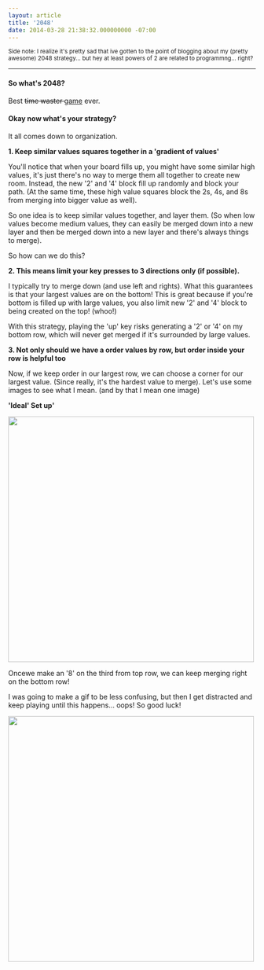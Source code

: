 ```yaml
---
layout: article
title: '2048'
date: 2014-03-28 21:38:32.000000000 -07:00
---
```

<small> Side note: I realize it's pretty sad that ive gotten to the point of blogging about my (pretty awesome) 2048 strategy... but hey at least powers of 2 are related to programmng... right? </small>


---
#### So what's 2048?

Best <s>time waster </s> [game](http://gabrielecirulli.github.io/2048/)  ever.


#### Okay now what's your strategy?

It all comes down to organization. 

**1. Keep similar values squares together in a 'gradient of values'**

You'll notice that when your board fills up, you might have some similar high values, it's just there's no way to merge them all together to create new room. Instead, the new '2' and '4' block fill up randomly and block your path. (At the same time, these high value squares block the 2s, 4s, and 8s from merging into bigger value as well). 

So one idea is to keep similar values together, and layer them. (So when low values become medium values, they can easily be merged down into a new layer and then be merged down into a new layer and there's always things to merge).

So how can we do this?


**2. This means limit your key presses to 3 directions only (if possible).**

I typically try to merge down (and use left and rights). What this guarantees is that your largest values are on the bottom! This is great because if you're bottom is filled up with large values, you also limit new '2' and '4' block to being created on the top! (whoo!)

With this strategy, playing the 'up' key risks generating a '2' or '4' on my bottom row, which will never get merged if it's surrounded by large values. 



**3. Not only should we have a order values by row, but order inside your row is helpful too**

Now, if we keep order in our largest row, we can choose a corner for our largest value. (Since really, it's the hardest value to merge). Let's use some images to see what I mean. (and by that I mean one image)


**'Ideal' Set up'**

<img src="/content/images/2014/Mar/Screenshot_from_2014_03_29_00_15_56.png" style="width: 500px;"/>

Oncewe make an '8' on the third from top row, we can keep merging right on the bottom row!


I was going to make a gif to be less confusing, but then I get distracted and keep playing until this happens... oops! So good luck!


<img src="/content/images/2014/May/Screenshot_from_2014_04_23_10_51_29.png" style="width: 500px;"/>


